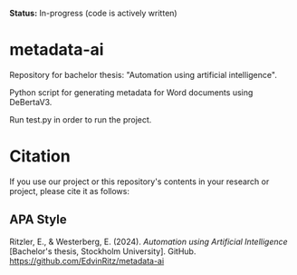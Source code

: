 **Status:** In-progress (code is actively written)

# metadata-ai
Repository for bachelor thesis: "Automation using artificial intelligence".

Python script for generating metadata for Word documents using DeBertaV3.

Run test.py in order to run the project.

# Citation
If you use our project or this repository's contents in your research or project, please cite it as follows:

## APA Style

Ritzler, E., & Westerberg, E. (2024). *Automation using Artificial Intelligence* [Bachelor's thesis, Stockholm University]. GitHub. https://github.com/EdvinRitz/metadata-ai
